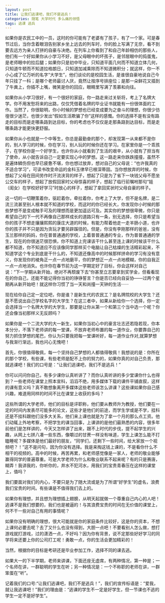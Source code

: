 ```yaml
---
layout: post
title: 让我们逃课吧，我们不是逃兵！
categories: 随笔 大学时代 多么痛的领悟
tags: 逃课 逃兵
---
```


如果你是农民工中的一员，这时的你可能有了老婆有了孩子，有了一个家。可是春节过后，当你含着眼泪告别家乡坐上远去的列车时，你的脸上写满了无奈，看不到要去远方为亲人打拼的自豪与决绝。在列车上你看到了和自己年龄相仿的那些人，他们有一个好如果你从小学习不好，是父母眼中的坏孩子，是邻居眼中的捣蛋鬼，是老师眼中的拉后腿；如果你只是初中毕业，只知道平面几何而不知道立体几何，只知道牛顿而不知道拉格朗日，只知道加减乘除而不知道微积分；就这样，你一不小心成了亿万听的名字“大学生”，他们谈论的是校园生活，是谁很自豪地说自己今年只挂了一科；是哪个老师最讨人厌，竟然让按序号排座位；是那一朵鲜花又插到了牛粪上，你插不上嘴，微笑是你的回应，眼睛里写满了羡慕和向往。

如果你从小学习很好，有一个很好的家庭，你一路走来过关斩将，考上了名牌大学。你不用发愁将来的出路，仅仅凭借着名牌的毕业证书就能有一份很体面的工作。当然了，你很聪明，你小时候的梦想也已经变成要为之奋斗的理想，你很少彷徨很少迷茫，也很少发出“假如生活欺骗了你”这样的感慨。你的选择不是有没有路走的目标而是走哪条路到达目标，你的考虑也不仅仅是走那条路到达目标，而是走哪条路才能更快更舒服。

如果你从小也就是一个中等生，你总是最勤奋的那个，却发现第一从来都不是你的，别人学习的时候，你在学习，别人玩的时候你还在学习。在家里你是一个乖孩子，在学校你是一个好学生，也许你从小就看到了生活的艰辛，从小就有了担当有了使命，从小就告诉自己一定要实现心中的梦想。这一路走来你跌跌撞撞，虽然不是遍体鳞伤但也早已疲惫不堪，你也想过放弃，想对自己的父母说：“也许我真的不适合学习”，可读书改变命运的金科玉律早已根深蒂固。当你想放弃的时候，你想起了父母在田间劳作时汗流浃背的样子，想起了只是为了省下一块钱父母不愿坐公交车的样子，想起了放假回家时父母惊喜的样子，想起了临行前嘱咐那句“娃（闺女）在学校好好学习”时放心的样子，想起了拿回奖状时父母自豪的样子。

这一切的一切鞭策着你，驱赶着你，牵拉着你，你考上了大学，但不是名牌，是二流三流甚至别人根本就不知道的学校，而这时的你已经长大，你发现你小时候的那些梦想不是变成触手可及的理想而是更加遥远可及。其实你的梦想很卑微，你只是希望自己的下一代不再像自己那样成长的道路只有一条，别无选择，你只是希望当你的孩子不想走攘攘熙熙的康庄大道的时候，有能力帮着他走一走羊肠小道，也许你的孩子并不只是因为贪玩才要另辟蹊径的。但是，你没有李刚那样的爸爸，没有玉兰那样的妈妈，你在普普通通的学校，上着普普通通的专业，作为普普通通的学生，现在的你很迷茫很恐惧，你不知道上完课该干什么甚至连上课的时候该干什么都不知道，你不知道应不应该像同学那样买个电脑让自己枯燥的生活精彩起来，不知道学这个专业到底是干什么的，不知道还像高中的时候那样拼命的学习有没有意义，你发现你的棱角正一点一点地磨平，你的梦想正一点一点地模糊，你的自我正一点一点地消失。也许你在春节前为这一学期定好了目标，你会这样对自己说：“下一学期从新开始，绝对不再颓废下去”你甚至立志要拿到奖学金，但看看现在的你自己，还能不能记得你当初的铮铮誓言？你是否已经向自妥协——过两个星期再从新开始吧！就这样你习惯了当一天和尚撞一天钟的生活······

现在给你自己定一定位吧，你是谁？是新生代的农民工？是名牌院校的大学生？还是不愿说出自己学校名字的大学生？在这三者中，如果从新给你一个选择，你一定会选择当一个名牌大学的大学生，那要是让你从第一个和第三个当中选一个呢？你还会像当初那样义无反顾吗？

如果你是一个二流大学的大一新生，如果你当初心中的豪言壮志还若隐若现，你本本分分，不落下老师讲的每一堂课，不放弃老师布置的每一道作业，你要靠自己的努力抓住梦想的尾巴，你认为只要我把每一堂课听好，每一道作业作对,就算梦想与我渐行渐远，我也问心无愧吧！

首先，你很值得敬佩，每一个坚持自己梦想的人都值得敬佩！我想说的是：你所在的那个学校，有些课，有些老师是配不上你的努力的，如果你真的对自己负责，那就逃课吧！我们的口号是：“让我们逃课吧，我们不是逃兵！”

你可以问问你自己，有多少课你认真听讲了？而你认真听讲的多少堂课你什么也得到？一些老师在课堂上照本宣科，滔滔不绝，用多媒体下载的课件平铺直叙，这样的课有意义吗？真不敢想象离开多媒体这些老师该怎么讲课？这些课如果你自己感兴趣，难道用同样的时间不比在课堂上收获的多吗？

这些所谓的大学老师，他们的目标是评职称，他们要从教师升为教授，他们要在一定的时间内发表尽可能多的论文，这些才是他们的前途，而学生学或是不学，挂科还是不挂科跟他们没多大关系，他们来上课也就是为了拿一个月的那么点工资。他们动辄上外地考察，不把学生的课当回事，上课讲的是他们最熟悉的内容，很多年前他们是怎样讲的，今天又怎样讲了出来，跟不上时代的步伐，提不起学生的兴趣，从网上七拼八凑一些东西，像嚼过的甘蔗一样没有味道，学生上课怎么能不打瞌睡呢？多媒体是他们最好的朋友，“同学们，还剩下一些时间，给大家放一个视频吧？！”这不是问句，因为你没有选择。我是来掏这钱上课的，不是看你什么不相干的视频的。高中的时候，再苦再累，和老师感觉像是一家人，老师的敬业能够赢得同学的普遍尊重。可是大学老师为什么和敬业联系不起来呢？有的只是赛唐，糊弄！我讲我的，你听你的，井水不犯河水，用我们的宝贵青春压在这样的课堂上，值吗？

我们要面对我们的内心，不要只是为了随大流或是为了所谓“好学生”的虚名，浪费我们宝贵的时间。有些课是不值得我们去上的。

如果你有理想，并且想为理想插上翅膀，从明天起就做一个尊重自己内心的人吧！逃课不是我们想要的，我们也是被逼的！与其浪费宝贵的时间在无价值的课堂上，何不干一些对自己有用的事情呢？

如果你没有明确的理想，很大可能就是你的家庭条件比较好，这是你的资本，不想上课何必要去呢？去了又什么也没有得到，大胆一点吧！不要看别人怎么做，想打游戏就打游戏，过的潇洒一点，不好吗？因为你有背景，说不定那些好好学习的同学将来还要上你的公司打工呢！勇敢一点，你的生活会更加精彩的！

当然，根据你的目标是考研还是毕业参加工作，选择不同的课去逃。

如果大一的下半学期，老师来讲课，下面还座无虚席，有两种情况，第一种是；一个名师在讲，一群聪明的学生在听；另一种情况是：一个不称职的老师在讲，一群笨蛋在“听”。

记着我们的口号:“让我们逃课吧，我们不是逃兵！”，我们的宣传标语是：“爱我，就让我逃课吧！”我们的理由是：“逃课的学生不一定是好学生，但一节课也不逃的学生一定不是好学生”。
 
